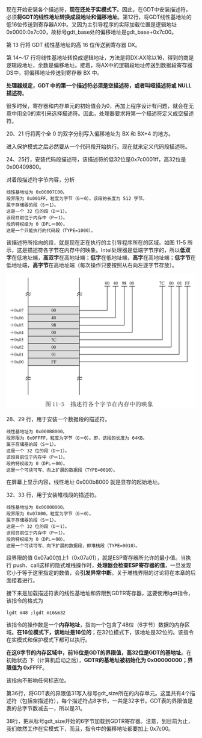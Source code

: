 现在开始安装各个描述符，**现在还处于实模式下**。因此，在GDT中安装描述符，必须**将GDT的线性地址转换成段地址和偏移地址**。第12行，将GDT线性基地址的低16位传送到寄存器AX中。又因为主引导程序的实际加载位置是逻辑地址0x0000:0x7c00，故标号gdt\_base处的偏移地址是gdt\_base+0x7c00。

第 13 行将 GDT 线性基地址的高 16 位传送到寄存器 DX。

第 14～17 行将线性基地址转换成逻辑地址，方法是将DX:AX除以16，得到的商是逻辑段地址，余数是偏移地址。接着，将AX中的逻辑段地址传送到数据段寄存器DS中，将偏移地址传送到寄存器 BX 中。

**处理器规定，GDT 中的第一个描述符必须是空描述符，或者叫哑描述符或 NULL 描述符**。

很多时候，寄存器和内存单元的初始值会为0，再加上程序设计有问题，就会在无意中用全0的索引来选择描述符。因此，处理器要求将第一个描述符定义成空描述符。

20、21 行将两个全 0 的双字分别写入偏移地址为 BX 和 BX+4 的地方。

进入保护模式之后必然要从一个代码段开始执行。现在就来定义代码段描述符。

24、25行，安装代码段描述符，该描述符的低32位是0x7c0001ff，高32位是0x00409800。

对着段描述符字节内容，分析

```
线性基地址为 0x00007C00。
段界限为 0x001FF，粒度为字节（G＝0）。该段的长度为 512 字节。
属于存储器的段（S＝1）。
这是一个 32 位的段（D＝1）。
该段目前位于内存中（P＝1）。
段的特权级为 0（DPL＝00）。
这是一个只能执行的代码段（TYPE=1000）。
```

该描述符所指向的段，就是现在正在执行的主引导程序所在的区域。如图 11-5 所示，这是描述符各字节在内存中的映象。Intel处理器是低端字节序的，所以**低双字**在低地址端，**高双字**在高地址端；**低字**在低地址端，**高字**在高地址端；**低字节**在低地址端，**高字节**在高地址端（每次操作只要按照从右向左逐字节存放）。

![config](images/6.png)

28、29 行，用于安装一个数据段的描述符。

```
线性基地址为 0x000B8000。
段界限为 0x0FFFF，粒度为字节（G＝0）。即，该段的长度为 64KB。
属于存储器的段（S＝1）。
这是一个 32 位的段（D＝1）。
该段目前位于内存中（P＝1）。
段的特权级为 0（DPL＝00）。
这是一个可读可写、向上扩展的数据段（TYPE=0010）。
```

在屏幕上显示内容，线性地址 0x000b8000 就是显存的起始地址。

32、33 行，用于安装堆栈段的描述符。

```
线性基地址为 0x00000000。
段界限为 0x07A00，粒度为字节（G＝0）。
属于存储器的段（S＝1）。
这是一个 32 位的段（D＝1）。
该段目前位于内存中（P＝1）。
段的特权级为 0（DPL＝00）。
这是一个可读可写、向下扩展的数据段，即堆栈段（TYPE=0010）。
```

段界限的值 0x07a00加上1（0x07a01），就是ESP寄存器所允许的最小值。当执行 push、call这样的隐式堆栈操作时，**处理器会检查ESP寄存器的值**，一旦发现它小于等于这里指定的数值，会**引发异常中断**。关于堆栈界限的讨论将在本章的后面接着进行。

接下来是加载描述符表的线性基地址和界限到GDTR寄存器，这要使用lgdt指令，该指令的格式为

```
lgdt m48 ;lgdt m16&m32
```

该指令的操作数是一个**内存地址**，指向一个包含了48位（6字节）数据的内存区域。**在16位模式下，该地址是16位的**；在32位模式下，该地址是32位的。该指令在实模式和保护模式下都可以执行。

**在这6字节的内存区域中，前16位是GDT的界限值，高32位是GDT的基地址**。在初始状态
下（计算机启动之后），**GDTR的基地址被初始化为 0x00000000；界限值为 0xFFFF**。

该指向不影响任何标志位。

第36行，将GDT表的界限值31写入标号gdt_size所在的内存单元。这里共有4个描述符（包括空描述符），每个描述符占8字节，一共是32字节。GDT表的界限值是表的总字节数减去一，所以是31。

38行，把从标号gdt_size开始的6字节加载到GDTR寄存器。注意，到目前为止，我们依然工作在实模式下，而且，指令中的偏移地址都要加上 0x7c00。